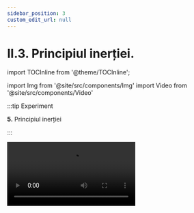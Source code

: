 ```yaml
---
sidebar_position: 3
custom_edit_url: null
---
```


# II.3. Principiul inerției. 



import TOCInline from '@theme/TOCInline';

<TOCInline toc={toc} />



import Img from '@site/src/components/Img'
import Video from '@site/src/components/Video'








:::tip Experiment

**5.** Principiul inerției

:::


<Video src="https://www.youtube.com/embed/uufTbEV-9KA" />


<br></br>

**Materiale necesare:** bol (castronel), bilă.
 



**Descrierea experimentului:** 

- Pune bila pe marginea superioară a bolului și las-o liberă. 

- Ce observi ?


:::note Observaţie

Bila coboară la fundul bolului și apoi mai urcă puțin pe peretele bolului, până când se oprește.

:::



**Concluzia experimentului:**

Datorită greutății, bila coboară accelerat. După ce ajunge la fundul vasului, datorită inerției își continuă mișcarea. Din cauza frecării cu vasul și cu aerul atmosferic bila se oprește. Dacă nu ar fi existat forțele de frecare, bila tot datorită inerției, s-ar fi mișcat la nesfârșit.


:::important Definiţie

**Principiul inerției:** 

„Orice corp își păstrează starea de repaus sau de mișcare uniformă rectilinie în care se află, cu condiția ca forța rezultantă ce acționează asupra corpului să fie zero.“ 

:::

:::note Observație importantă

Forța la care se referă acest principiu este forța rezultantă ce acționează asupra unui corp și care trebuie să fie zero pentru ca un corp să rămână în repaus sau să își continue mișcarea rectilinie uniformă.


:::



<br></br>
<br></br>

